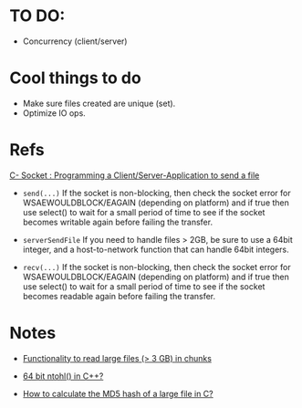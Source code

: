 # TO DO:
* Concurrency (client/server)

# Cool things to do
* Make sure files created are unique (set).
* Optimize IO ops.

# Refs
[C- Socket : Programming a Client/Server-Application to send a file](https://stackoverflow.com/questions/9875735/c-socket-programming-a-client-server-application-to-send-a-file)

* `send(...)`
 If the socket is non-blocking, then check the socket error for 
 WSAEWOULDBLOCK/EAGAIN (depending on platform) and if true then use select() 
 to wait for a small period of time to see if the socket becomes writable again
 before failing	the	transfer.

* `serverSendFile`
 If you need to handle files > 2GB, be sure to use a 64bit integer, and a 
 host-to-network function that can handle 64bit integers.

* `recv(...)`
 If the socket is non-blocking, then check the socket error for 
 WSAEWOULDBLOCK/EAGAIN (depending on platform) and if true then use select() to 
 wait for a small period of time to see if the socket becomes readable again 
 before failing the transfer.


# Notes
* [Functionality to read large files (> 3 GB) in chunks](https://codereview.stackexchange.com/questions/28039/functionality-to-read-large-files-3-gb-in-chunks)

* [64 bit ntohl() in C++?](https://stackoverflow.com/questions/809902/64-bit-ntohl-in-c)

* [How to calculate the MD5 hash of a large file in C?](https://stackoverflow.com/questions/10324611/how-to-calculate-the-md5-hash-of-a-large-file-in-c)
